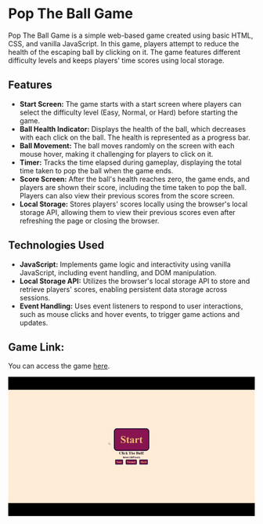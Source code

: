 # Pop The Ball Game

Pop The Ball Game is a simple web-based game created using basic HTML, CSS, and vanilla JavaScript. In this game, players attempt to reduce the health of the escaping ball by clicking on it. The game features different difficulty levels and keeps players' time scores using local storage.

## Features

- **Start Screen:** The game starts with a start screen where players can select the difficulty level (Easy, Normal, or Hard) before starting the game.
- **Ball Health Indicator:** Displays the health of the ball, which decreases with each click on the ball. The health is represented as a progress bar.
- **Ball Movement:** The ball moves randomly on the screen with each mouse hover, making it challenging for players to click on it.
- **Timer:** Tracks the time elapsed during gameplay, displaying the total time taken to pop the ball when the game ends.
- **Score Screen:** After the ball's health reaches zero, the game ends, and players are shown their score, including the time taken to pop the ball. Players can also view their previous scores from the score screen.
- **Local Storage:** Stores players' scores locally using the browser's local storage API, allowing them to view their previous scores even after refreshing the page or closing the browser.

## Technologies Used

- **JavaScript:** Implements game logic and interactivity using vanilla JavaScript, including event handling, and DOM manipulation.
- **Local Storage API:** Utilizes the browser's local storage API to store and retrieve players' scores, enabling persistent data storage across sessions.
- **Event Handling:** Uses event listeners to respond to user interactions, such as mouse clicks and hover events, to trigger game actions and updates.

## Game Link:

You can access the game [here](https://oguzcanizanli.github.io/Pop-The-Ball-Game/).

![Page Preview](./images/gif.gif)

